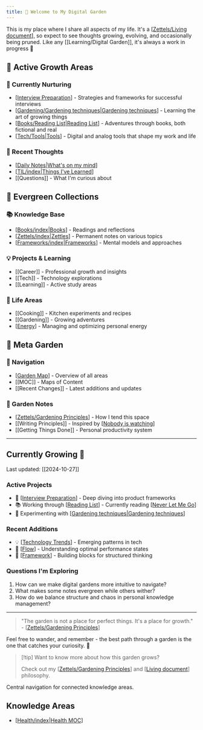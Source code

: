 ```yaml
---
title: 🌱 Welcome to My Digital Garden
---
```

This is my place where I share all aspects of my life. It's a [[Zettels/Living document]], so expect to see thoughts growing, evolving, and occasionally being pruned. Like any [[Learning/Digital Garden]], it's always a work in progress 🌿

## 🎯 Active Growth Areas

### 🌱 Currently Nurturing
- [[Interview Preparation]] - Strategies and frameworks for successful interviews
- [[Gardening/Gardening techniques|Gardening techniques]] - Learning the art of growing things
- [[Books/Reading List|Reading List]] - Adventures through books, both fictional and real
- [[Tech/Tools|Tools]] - Digital and analog tools that shape my work and life

### 💭 Recent Thoughts
- [[Daily Notes|What's on my mind]]
- [[TIL/index|Things I've Learned]]
- [[Questions]] - What I'm curious about

## 🌿 Evergreen Collections

### 📚 Knowledge Base
- [[Books/index|Books]] - Readings and reflections
- [[Zettels/index|Zettles]] - Permanent notes on various topics
- [[Frameworks/index|Frameworks]] - Mental models and approaches

### 💡 Projects & Learning
- [[Career]] - Professional growth and insights
- [[Tech]] - Technology explorations
- [[Learning]] - Active study areas

### 🌟 Life Areas
- [[Cooking]] - Kitchen experiments and recipes
- [[Gardening]] - Growing adventures
- [[Energy]] - Managing and optimizing personal energy

## 🎨 Meta Garden

### 🧭 Navigation
- [[Garden Map]] - Overview of all areas
- [[MOC]] - Maps of Content
- [[Recent Changes]] - Latest additions and updates

### 🌱 Garden Notes
- [[Zettels/Gardening Principles]] - How I tend this space
- [[Writing Principles]] - Inspired by [[Nobody is watching]]
- [[Getting Things Done]] - Personal productivity system

---

## Currently Growing 🌱
Last updated: [[2024-10-27]]

### Active Projects
- 🎯 [[Interview Preparation]] - Deep diving into product frameworks
- 📚 Working through [[Reading List]] - Currently reading [[Never Let Me Go]]
- 🌱 Experimenting with [[Gardening techniques|Gardening techniques]] 

### Recent Additions
- 💡 [[Technology Trends]] - Emerging patterns in tech
- 🤔 [[Flow]] - Understanding optimal performance states
- 📝 [[Framework]] - Building blocks for structured thinking

### Questions I'm Exploring
1. How can we make digital gardens more intuitive to navigate?
2. What makes some notes evergreen while others wither?
3. How do we balance structure and chaos in personal knowledge management?

---

> "The garden is not a place for perfect things. It's a place for growth." - [[Zettels/Gardening Principles]]

Feel free to wander, and remember - the best path through a garden is the one that catches your curiosity. 🌿


> [!tip] Want to know more about how this garden grows?
> 
> Check out my [[Zettels/Gardening Principles]] and [[Living document]] philosophy.


[//begin]: # "Autogenerated link references for markdown compatibility"
[Zettels/Living document]: <Zettels/Living document.md> "Living document"
[Interview Preparation]: <Career/Interview Preparation.md> "Interview Preparation"
[Gardening techniques]: <Gardening/Gardening techniques.md> "Gardening techniques"
[Reading List]: <Books/Reading List.md> "Reading List"
[Tools]: Tech/Tools.md "Tools"
[Daily Notes|What's on my mind]: <Resources/Templates/Daily Notes.md> "Daily Notes"
[TIL/index|Things I've Learned]: TIL/index.md "Things I've Learned"
[Books/index|Books]: Books/index.md "Books"
[Zettels/index|Zettles]: Zettels/index.md "Zettels"
[Frameworks/index|Frameworks]: Frameworks/index.md "Frameworks"
[Energy]: Zettels/Energy.md "Energy"
[Garden Map]: <MOCs/Garden Map.md> "Garden Map"
[Zettels/Gardening Principles]: <Zettels/Gardening Principles.md> "Gardening Principles"
[Nobody is watching]: <Zettels/Nobody is watching.md> "Nobody is watching"
[Never Let Me Go]: <Books/Never Let Me Go.md> "Never Let Me Go"
[Gardening techniques|Gardening techniques]: <Gardening/Gardening techniques.md> "Gardening techniques"
[Technology Trends]: <Tech/Technology Trends.md> "Technology Trends"
[Flow]: Learning/Flow.md "Flow"
[Framework]: Zettels/Framework.md "Framework"
[Living document]: <Zettels/Living document.md> "Living document"
[Health/index|Health MOC]: Health/index.md "Health"
[//end]: # "Autogenerated link references"

Central navigation for connected knowledge areas.

## Knowledge Areas
- [[Health/index|Health MOC]]


[//begin]: # "Autogenerated link references for markdown compatibility"
[Zettels/Living document]: <Zettels/Living document.md> "Living document"
[Interview Preparation]: <Career/Interview Preparation.md> "Interview Preparation"
[Gardening/Gardening techniques|Gardening techniques]: <Gardening/Gardening techniques.md> "Gardening techniques"
[Books/Reading List|Reading List]: <Books/Reading List.md> "Reading List"
[Tech/Tools|Tools]: Tech/Tools.md "Tools"
[Daily Notes|What's on my mind]: <Resources/Templates/Daily Notes.md> "Daily Notes"
[TIL/index|Things I've Learned]: TIL/index.md "Things I've Learned"
[Books/index|Books]: Books/index.md "Books"
[Zettels/index|Zettles]: Zettels/index.md "Zettels"
[Frameworks/index|Frameworks]: Frameworks/index.md "Frameworks"
[Energy]: Zettels/Energy.md "Energy"
[Garden Map]: <MOCs/Garden Map.md> "Garden Map"
[Zettels/Gardening Principles]: <Zettels/Gardening Principles.md> "Gardening Principles"
[Nobody is watching]: <Zettels/Nobody is watching.md> "Nobody is watching"
[Reading List]: <Books/Reading List.md> "Reading List"
[Never Let Me Go]: <Books/Never Let Me Go.md> "Never Let Me Go"
[Gardening techniques|Gardening techniques]: <Gardening/Gardening techniques.md> "Gardening techniques"
[Technology Trends]: <Tech/Technology Trends.md> "Technology Trends"
[Flow]: Learning/Flow.md "Flow"
[Framework]: Zettels/Framework.md "Framework"
[Living document]: <Zettels/Living document.md> "Living document"
[Health/index|Health MOC]: Health/index.md "Health"
[//end]: # "Autogenerated link references"

